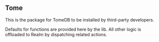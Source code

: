 ## Tome

This is the package for TomeDB to be installed by third-party developers.

Defaults for functions are provided here by the lib.
All other logic is offloaded to Realm by dispatching related actions.
